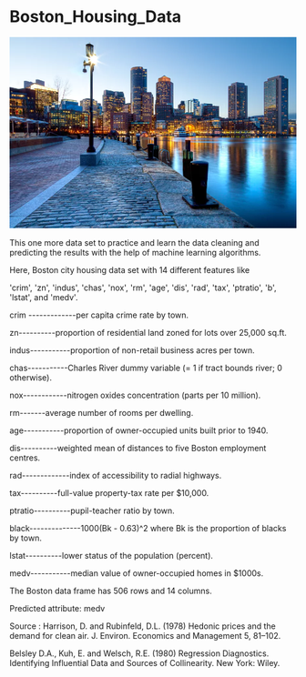 # Boston_Housing_Data
![](boston.jpg)

This one more data set to practice and learn the data cleaning and predicting the results with the help of machine learning algorithms.

Here, Boston city housing data set with 14 different features like

'crim', 'zn', 'indus', 'chas', 'nox', 'rm', 'age', 'dis', 'rad', 'tax',
       'ptratio', 'b', 'lstat', and 'medv'.
       
       
crim -------------per capita crime rate by town.

zn----------proportion of residential land zoned for lots over 25,000 sq.ft.

indus-----------proportion of non-retail business acres per town.

chas-----------Charles River dummy variable (= 1 if tract bounds river; 0 otherwise).

nox------------nitrogen oxides concentration (parts per 10 million).

rm-------average number of rooms per dwelling.

age-----------proportion of owner-occupied units built prior to 1940.

dis----------weighted mean of distances to five Boston employment centres.

rad-------------index of accessibility to radial highways.

tax----------full-value property-tax rate per $10,000.

ptratio----------pupil-teacher ratio by town.

black--------------1000(Bk - 0.63)^2 where Bk is the proportion of blacks by town.

lstat----------lower status of the population (percent).

medv-----------median value of owner-occupied homes in $1000s.


The Boston data frame has 506 rows and 14 columns.

Predicted attribute: medv


Source :
Harrison, D. and Rubinfeld, D.L. (1978) Hedonic prices and the demand for clean air. J. Environ. Economics and Management 5, 81–102.

Belsley D.A., Kuh, E. and Welsch, R.E. (1980) Regression Diagnostics. Identifying Influential Data and Sources of Collinearity. New York: Wiley.
